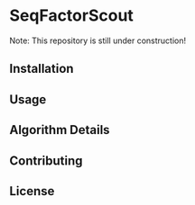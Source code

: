 # SeqFactorScout
Note: This repository is still under construction!

## Installation

## Usage

## Algorithm Details

## Contributing

## License
